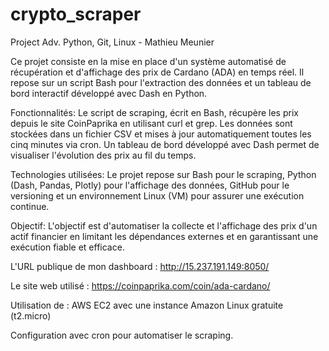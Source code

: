 # crypto_scraper

Project Adv. Python, Git, Linux - Mathieu Meunier

Ce projet consiste en la mise en place d'un système automatisé de récupération et d'affichage des prix de Cardano (ADA) en temps réel. Il repose sur un script Bash pour l'extraction des données et un tableau de bord interactif développé avec Dash en Python.

Fonctionnalités:
Le script de scraping, écrit en Bash, récupère les prix depuis le site CoinPaprika en utilisant curl et grep. Les données sont stockées dans un fichier CSV et mises à jour automatiquement toutes les cinq minutes via cron. Un tableau de bord développé avec Dash permet de visualiser l'évolution des prix au fil du temps.

Technologies utilisées:
Le projet repose sur Bash pour le scraping, Python (Dash, Pandas, Plotly) pour l'affichage des données, GitHub pour le versioning et un environnement Linux (VM) pour assurer une exécution continue.

Objectif:
L'objectif est d'automatiser la collecte et l'affichage des prix d'un actif financier en limitant les dépendances externes et en garantissant une exécution fiable et efficace.

L'URL publique de mon dashboard : http://15.237.191.149:8050/

Le site web utilisé : https://coinpaprika.com/coin/ada-cardano/

Utilisation de : AWS EC2 avec une instance Amazon Linux gratuite (t2.micro)

Configuration avec cron pour automatiser le scraping.
